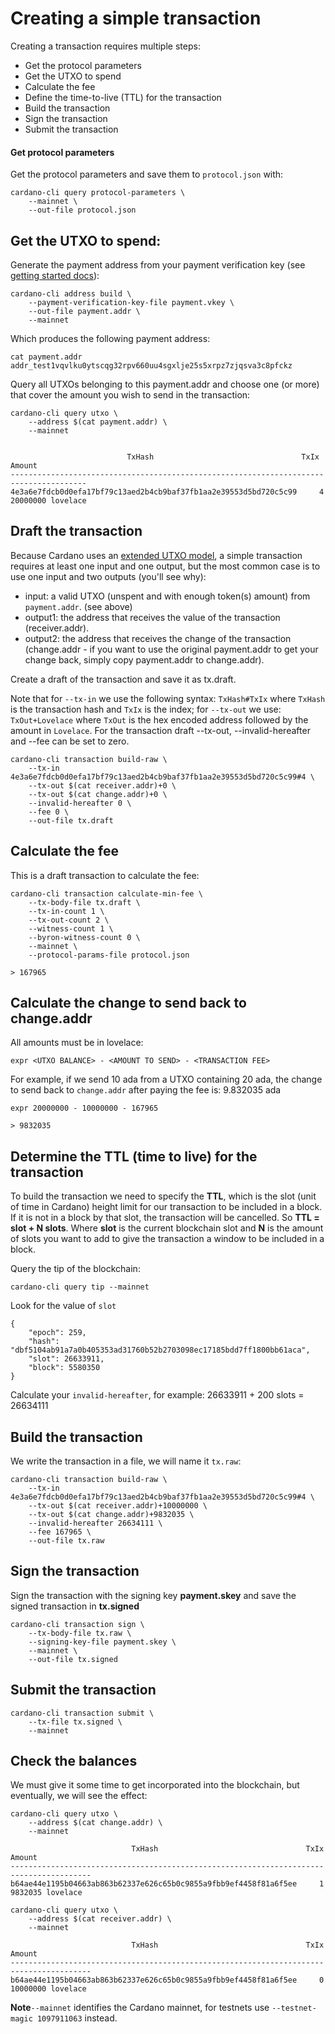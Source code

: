 # Creating a simple transaction

Creating a transaction requires multiple steps:

* Get the protocol parameters
* Get the UTXO to spend
* Calculate the fee
* Define the time-to-live (TTL) for the transaction
* Build the transaction
* Sign the transaction
* Submit the transaction

#### Get protocol parameters

Get the protocol parameters and save them to `protocol.json` with:

    cardano-cli query protocol-parameters \
        --mainnet \
        --out-file protocol.json

## Get the **UTXO** to spend:

Generate the payment address from your payment verification key (see [getting started docs](https://docs.cardano.org/native-tokens/getting-started)):

    cardano-cli address build \
        --payment-verification-key-file payment.vkey \
        --out-file payment.addr \
        --mainnet

Which produces the following payment address:

    cat payment.addr 
    addr_test1vqvlku0ytscqg32rpv660uu4sgxlje25s5xrpz7zjqsva3c8pfckz

Query all UTXOs belonging to this payment.addr and choose one (or more) that cover the amount you wish to send in the transaction:

    cardano-cli query utxo \
        --address $(cat payment.addr) \
        --mainnet

    
                              TxHash                                 TxIx        Amount
    ---------------------------------------------------------------------------------------
    4e3a6e7fdcb0d0efa17bf79c13aed2b4cb9baf37fb1aa2e39553d5bd720c5c99     4         20000000 lovelace

## Draft the transaction

Because Cardano uses an [extended UTXO model](https://docs.cardano.org/learn/eutxo-explainer),
a simple transaction requires at least one input and one output, but the most
common case is to use one input and two outputs (you'll see why):

* input: a valid UTXO (unspent and with enough token(s) amount) from `payment.addr`. (see above)
* output1: the address that receives the value of the transaction (receiver.addr).
* output2: the address that receives the change of the transaction (change.addr - if you want to use the original payment.addr to get your change back, simply copy payment.addr to change.addr).

Create a draft of the transaction and save it as tx.draft.

Note that for `--tx-in` we use the following syntax: `TxHash#TxIx` where `TxHash` is the transaction hash and `TxIx` is the index; for `--tx-out` we use: `TxOut+Lovelace` where `TxOut` is the hex encoded address followed by the amount in `Lovelace`. For the transaction draft --tx-out, --invalid-hereafter and --fee can be set to zero.

    cardano-cli transaction build-raw \
        --tx-in 4e3a6e7fdcb0d0efa17bf79c13aed2b4cb9baf37fb1aa2e39553d5bd720c5c99#4 \
        --tx-out $(cat receiver.addr)+0 \
        --tx-out $(cat change.addr)+0 \
        --invalid-hereafter 0 \
        --fee 0 \
        --out-file tx.draft

## Calculate the fee

This is a draft transaction to calculate the fee:

    cardano-cli transaction calculate-min-fee \
        --tx-body-file tx.draft \
        --tx-in-count 1 \
        --tx-out-count 2 \
        --witness-count 1 \
        --byron-witness-count 0 \
        --mainnet \
        --protocol-params-file protocol.json

    > 167965

## Calculate the change to send back to change.addr

All amounts must be in lovelace:

    expr <UTXO BALANCE> - <AMOUNT TO SEND> - <TRANSACTION FEE>

For example, if we send 10 ada from a UTXO containing 20 ada, the change to send back to `change.addr` after paying the fee is: 9.832035 ada

    expr 20000000 - 10000000 - 167965

    > 9832035

## Determine the TTL (time to live) for the transaction

To build the transaction we need to specify the **TTL**, which is the slot (unit of time in Cardano) height limit for our transaction to be included in a block. If it is not in a block by that slot, the transaction will be cancelled. So **TTL = slot + N slots**. Where **slot** is the current blockchain slot and **N** is the amount of slots you want to add to give the transaction a window to be included in a block.

Query the tip of the blockchain:

    cardano-cli query tip --mainnet

Look for the value of `slot`

    {
        "epoch": 259,
        "hash": "dbf5104ab91a7a0b405353ad31760b52b2703098ec17185bdd7ff1800bb61aca",
        "slot": 26633911,
        "block": 5580350
    }

Calculate your `invalid-hereafter`, for example:  26633911 + 200 slots = 26634111

## Build the transaction

We write the transaction in a file, we will name it `tx.raw`:

    cardano-cli transaction build-raw \
        --tx-in 4e3a6e7fdcb0d0efa17bf79c13aed2b4cb9baf37fb1aa2e39553d5bd720c5c99#4 \
        --tx-out $(cat receiver.addr)+10000000 \
        --tx-out $(cat change.addr)+9832035 \
        --invalid-hereafter 26634111 \
        --fee 167965 \
        --out-file tx.raw

## Sign the transaction

Sign the transaction with the signing key **payment.skey** and save the signed transaction in **tx.signed**

    cardano-cli transaction sign \
        --tx-body-file tx.raw \
        --signing-key-file payment.skey \
        --mainnet \
        --out-file tx.signed

## Submit the transaction

    cardano-cli transaction submit \
        --tx-file tx.signed \
        --mainnet

## Check the balances

We must give it some time to get incorporated into the blockchain, but eventually, we will see the effect:

    cardano-cli query utxo \
        --address $(cat change.addr) \
        --mainnet

                               TxHash                                 TxIx         Amount
    ----------------------------------------------------------------------------------------
    b64ae44e1195b04663ab863b62337e626c65b0c9855a9fbb9ef4458f81a6f5ee     1         9832035 lovelace

    cardano-cli query utxo \
        --address $(cat receiver.addr) \
        --mainnet

                               TxHash                                 TxIx         Amount
    ----------------------------------------------------------------------------------------
    b64ae44e1195b04663ab863b62337e626c65b0c9855a9fbb9ef4458f81a6f5ee     0         10000000 lovelace


**Note**`--mainnet` identifies the Cardano mainnet, for testnets use `--testnet-magic 1097911063` instead.
